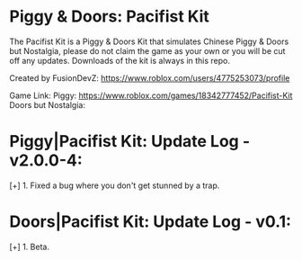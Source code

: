 # Piggy & Doors: Pacifist Kit
The Pacifist Kit is a Piggy & Doors Kit that simulates Chinese Piggy & Doors but Nostalgia, please do not claim the game as your own or you will be cut off any updates.
Downloads of the kit is always in this repo.

Created by FusionDevZ: https://www.roblox.com/users/4775253073/profile

Game Link: 
Piggy: https://www.roblox.com/games/18342777452/Pacifist-Kit
Doors but Nostalgia: 

# Piggy|Pacifist Kit: Update Log - v2.0.0-4:
[+] 1. Fixed a bug where you don't get stunned by a trap.

# Doors|Pacifist Kit: Update Log - v0.1:
[+] 1. Beta.
